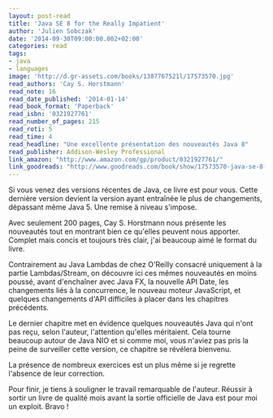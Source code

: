 ```yaml
---
layout: post-read
title: 'Java SE 8 for the Really Impatient'
author: 'Julien Sobczak'
date: '2014-09-30T09:00:00.002+02:00'
categories: read
tags:
- java
- languages
image: 'http://d.gr-assets.com/books/1387767521l/17573570.jpg'
read_authors: 'Cay S. Horstmann'
read_note: 16
read_date_published: '2014-01-14'
read_book_format: 'Paperback'
read_isbn: '0321927761'
read_number_of_pages: 215
read_roti: 5
read_time: 4
read_headline: "Une excellente présentation des nouveautés Java 8"
read_publisher: Addison-Wesley Professional
link_amazon: "http://www.amazon.com/gp/product/0321927761/"
link_goodreads: "http://www.goodreads.com/book/show/17573570-java-se-8-for-the-really-impatient"
---
```



Si vous venez des versions récentes de Java, ce livre est pour vous. Cette dernière version devient la version ayant entraînée le plus de changements, dépassant même Java 5. Une remise à niveau s'impose.

Avec seulement 200 pages, Cay S. Horstmann nous présente les nouveautés tout en montrant bien ce qu'elles peuvent nous apporter. Complet mais concis et toujours très clair, j'ai beaucoup aimé le format du livre.

Contrairement au Java Lambdas de chez O'Reilly consacré uniquement à la partie Lambdas/Stream, on découvre ici ces mêmes nouveautés en moins poussé, avant d'enchaîner avec Java FX, la nouvelle API Date, les changements liés à la concurrence, le nouveau moteur JavaScript, et quelques changements d'API difficiles à placer dans les chapitres précédents.

Le dernier chapitre met en évidence quelques nouveautés Java qui n'ont pas reçu, selon l'auteur, l'attention qu'elles méritaient. Cela tourne beaucoup autour de Java NIO et si comme moi, vous n'aviez pas pris la peine de surveiller cette version, ce chapitre se révélera bienvenu.

La présence de nombreux exercices est un plus même si je regrette l'absence de leur correction.

Pour finir, je tiens à souligner le travail remarquable de l'auteur. Réussir à sortir un livre de qualité mois avant la sortie officielle de Java est pour moi un exploit. Bravo !

